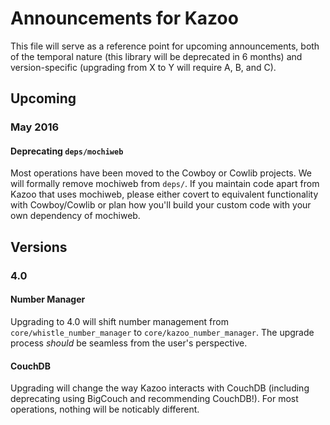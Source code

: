 # Announcements for Kazoo

This file will serve as a reference point for upcoming announcements, both of the temporal nature (this library will be deprecated in 6 months) and version-specific (upgrading from X to Y will require A, B, and C).

## Upcoming

### May 2016

#### Deprecating `deps/mochiweb`

Most operations have been moved to the Cowboy or Cowlib projects. We will formally remove mochiweb from `deps/`. If you maintain code apart from Kazoo that uses mochiweb, please either covert to equivalent functionality with Cowboy/Cowlib or plan how you'll build your custom code with your own dependency of mochiweb.

## Versions

### 4.0

#### Number Manager

Upgrading to 4.0 will shift number management from `core/whistle_number_manager` to `core/kazoo_number_manager`. The upgrade process *should* be seamless from the user's perspective.

#### CouchDB

Upgrading will change the way Kazoo interacts with CouchDB (including deprecating using BigCouch and recommending CouchDB!). For most operations, nothing will be noticably different.
